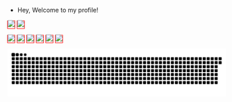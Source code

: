 - Hey, Welcome to my profile!

<span><img src="https://github-readme-stats.vercel.app/api?username=Guilherme-K-Santos&show_icons=true&theme=radical"></span>
<span><img src="https://github-readme-stats.vercel.app/api/top-langs/?username=Guilherme-K-Santos&layout=demo&theme=radical"></span>

<span><img src="https://img.shields.io/badge/HTML5-E34F26?style=for-the-badge&logo=html5&logoColor=white"></span>
<span><img src="https://img.shields.io/badge/CSS3-1572B6?style=for-the-badge&logo=css3&logoColor=white"></span>
<span><img src="https://img.shields.io/badge/JavaScript-F7DF1E?style=for-the-badge&logo=javascript&logoColor=black"></span>
<span><img src="https://img.shields.io/badge/Node.js-43853D?style=for-the-badge&logo=node.js&logoColor=white"></span>
<span><img src="https://img.shields.io/badge/Express.js-404D59?style=for-the-badge"></span>
<span><img src="https://img.shields.io/badge/Python-14354C?style=for-the-badge&logo=python&logoColor=white"></span>

![Snake animation](https://github.com/Guilherme-K-Santos/Guilherme-K-Santos/blob/output/github-contribution-grid-snake.svg)

<style>
  span {
    vertical-align: middle;
    border: 1px solid red;
  }
</style>
